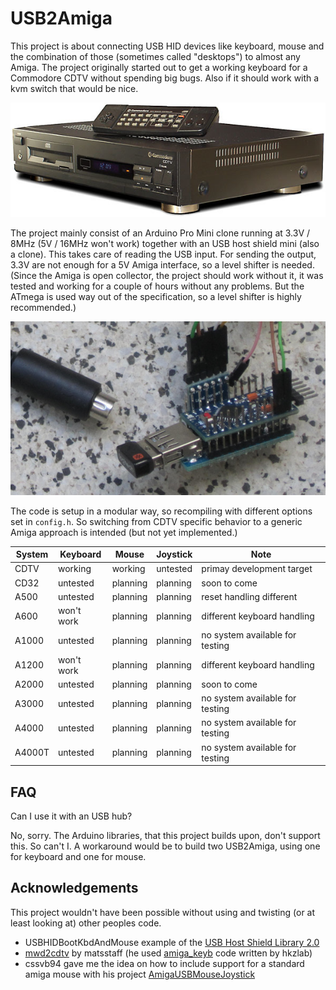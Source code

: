 USB2Amiga
=========

This project is about connecting USB HID devices like keyboard, mouse and the
combination of those (sometimes called "desktops") to almost any Amiga. The
project originally started out to get a working keyboard for a Commodore CDTV
without spending big bugs. Also if it should work with a kvm switch that would
be nice.

![CDTV](images/cdtv.jpg)

The project mainly consist of an Arduino Pro Mini clone running at 3.3V / 8MHz
(5V / 16MHz won't work) together with an USB host shield mini (also a clone).
This takes care of reading the USB input. For sending the output, 3.3V are
not enough for a 5V Amiga interface, so a level shifter is needed. (Since the
Amiga is open collector, the project should work without it, it was tested and
working for a couple of hours without any problems. But the ATmega is used way
out of the specification, so a level shifter is highly recommended.)

![DevBoard](images/dev_board.jpg)

The code is setup in a modular way, so recompiling with different options set
in `config.h`. So switching from CDTV specific behavior to a generic Amiga
approach is intended (but not yet implemented.)


System | Keyboard   | Mouse    | Joystick | Note
-------|------------|----------|----------|---------------------------------
CDTV   | working    | working  | untested | primay development target
CD32   | untested   | planning | planning | soon to come
A500   | untested   | planning | planning | reset handling different
A600   | won't work | planning | planning | different keyboard handling
A1000  | untested   | planning | planning | no system available for testing
A1200  | won't work | planning | planning | different keyboard handling
A2000  | untested   | planning | planning | soon to come
A3000  | untested   | planning | planning | no system available for testing
A4000  | untested   | planning | planning | no system available for testing
A4000T | untested   | planning | planning | no system available for testing


FAQ
---
Can I use it with an USB hub?

No, sorry. The Arduino libraries, that this project builds upon, don't support
this. So can't I. A workaround would be to build two USB2Amiga, using one for
keyboard and one for mouse.


Acknowledgements
----------------
This project wouldn't have been possible without using and twisting (or at
least looking at) other peoples code.

- USBHIDBootKbdAndMouse example of the
  [USB Host Shield Library 2.0](https://github.com/felis/USB_Host_Shield_2.0)
- [mwd2cdtv](https://github.com/matsstaff/mwd2cdtv) by matsstaff (he used
  [amiga_keyb](https://github.com/hkzlab/AVR-Experiments/tree/master/libs/amiga_keyb)
  code written by hkzlab)
- cssvb94 gave me the idea on how to include support for a standard amiga
  mouse with his project
  [AmigaUSBMouseJoystick](https://github.com/cssvb94/AmigaUSBMouseJoystick)
